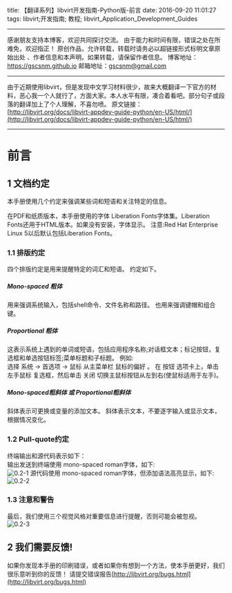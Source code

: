 title: 【翻译系列】libvirt开发指南-Python版-前言
date: 2016-09-20  11:01:27
tags: libvirt;开发指南; 教程; libvirt_Application_Development_Guides

----

感谢朋友支持本博客，欢迎共同探讨交流。
由于能力和时间有限，错误之处在所难免，欢迎指正！
原创作品，允许转载，转载时请务必以超链接形式标明文章原始出处 、作者信息和本声明。如果转载，请保留作者信息。
博客地址：https://gscsnm.github.io 
邮箱地址：gscsnm@gmail.com

------

由于近期使用libvirt，但是发现中文学习材料很少，故来大概翻译一下官方的材料，恶心我一个人就行了，方面大家。本人水平有限，凑合着看吧。部分句子或段落的翻译加上了个人理解，不喜勿喷。 
原文链接： 
[http://libvirt.org/docs/libvirt-appdev-guide-python/en-US/html/](http://libvirt.org/docs/libvirt-appdev-guide-python/en-US/html/)

----

# 前言

## 1 文档约定
本手册使用几个约定来强调某些词和短语和关注特定的信息。

在PDF和纸质版本，本手册使用的字体 Liberation Fonts字体集。Liberation Fonts还用于HTML版本。如果没有安装，字体显示。 注意:Red Hat Enterprise Linux 5以后默认包括Liberation Fonts。

### 1.1 排版约定
<!--more-->
四个排版约定是用来提醒特定的词汇和短语。 约定如下。

##### Mono-spaced 粗体

用来强调系统输入，包括shell命令、文件名称和路径。 也用来强调键帽和组合键。

##### Proportional 粗体

这表示系统上遇到的单词或短语，包括应用程序名称;对话框文本；标记按钮，复选框和单选按钮标签;菜单标题和子标题。 例如:  
选择 系统 → 首选项 → 鼠标 从主菜单栏 鼠标的偏好 。 在 按钮 选项卡上，单击 左手鼠标 复选框，然后单击 关闭 切换主鼠标按钮从左到右(使鼠标适用于左手)。

##### Mono-spaced粗斜体 或 Proportional粗斜体  

斜体表示可更换或变量的添加文本。 斜体表示文本，不要逐字输入或显示文本，根据情况变化。

### 1.2 Pull-quote约定

终端输出和源代码表示如下：  
输出发送到终端使用 mono-spaced roman字体，如下:  
![0.2-1](/pictures/翻译-libvirt开发指南-python-0.2-1.png)
源代码使用 mono-spaced roman字体，但添加语法高亮显示，如下:  
![0.2-2](/pictures/翻译-libvirt开发指南-python-0.2-2.png)  

### 1.3 注意和警告

最后，我们使用三个视觉风格对重要信息进行提醒，否则可能会被忽视。  
![0.2-3](/pictures/翻译-libvirt开发指南-python-0.2-3.png)  

## 2 我们需要反馈!

如果你发现本手册的印刷错误，或者如果你有想到一个方法，使本手册更好，我们很乐意听到你的反馈！ 请提交错误报告[http://libvirt.org/bugs.html](http://libvirt.org/bugs.html)
